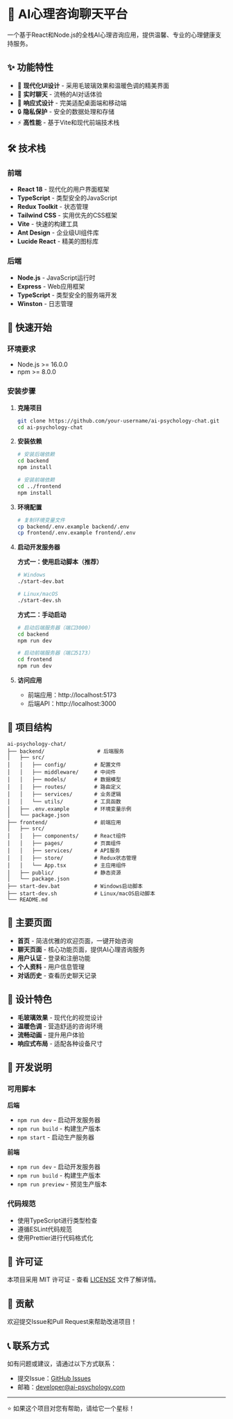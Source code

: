 # 🧠 AI心理咨询聊天平台

一个基于React和Node.js的全栈AI心理咨询应用，提供温馨、专业的心理健康支持服务。

## ✨ 功能特性

- 🎨 **现代化UI设计** - 采用毛玻璃效果和温暖色调的精美界面
- 💬 **实时聊天** - 流畅的AI对话体验
- 📱 **响应式设计** - 完美适配桌面端和移动端
- 🔒 **隐私保护** - 安全的数据处理和存储
- ⚡ **高性能** - 基于Vite和现代前端技术栈

## 🛠️ 技术栈

### 前端
- **React 18** - 现代化的用户界面框架
- **TypeScript** - 类型安全的JavaScript
- **Redux Toolkit** - 状态管理
- **Tailwind CSS** - 实用优先的CSS框架
- **Vite** - 快速的构建工具
- **Ant Design** - 企业级UI组件库
- **Lucide React** - 精美的图标库

### 后端
- **Node.js** - JavaScript运行时
- **Express** - Web应用框架
- **TypeScript** - 类型安全的服务端开发
- **Winston** - 日志管理

## 🚀 快速开始

### 环境要求
- Node.js >= 16.0.0
- npm >= 8.0.0

### 安装步骤

1. **克隆项目**
   ```bash
   git clone https://github.com/your-username/ai-psychology-chat.git
   cd ai-psychology-chat
   ```

2. **安装依赖**
   ```bash
   # 安装后端依赖
   cd backend
   npm install
   
   # 安装前端依赖
   cd ../frontend
   npm install
   ```

3. **环境配置**
   ```bash
   # 复制环境变量文件
   cp backend/.env.example backend/.env
   cp frontend/.env.example frontend/.env
   ```

4. **启动开发服务器**
   
   **方式一：使用启动脚本（推荐）**
   ```bash
   # Windows
   ./start-dev.bat
   
   # Linux/macOS
   ./start-dev.sh
   ```
   
   **方式二：手动启动**
   ```bash
   # 启动后端服务器（端口3000）
   cd backend
   npm run dev
   
   # 启动前端服务器（端口5173）
   cd frontend
   npm run dev
   ```

5. **访问应用**
   - 前端应用：http://localhost:5173
   - 后端API：http://localhost:3000

## 📁 项目结构

```
ai-psychology-chat/
├── backend/                 # 后端服务
│   ├── src/
│   │   ├── config/         # 配置文件
│   │   ├── middleware/     # 中间件
│   │   ├── models/         # 数据模型
│   │   ├── routes/         # 路由定义
│   │   ├── services/       # 业务逻辑
│   │   └── utils/          # 工具函数
│   ├── .env.example        # 环境变量示例
│   └── package.json
├── frontend/               # 前端应用
│   ├── src/
│   │   ├── components/     # React组件
│   │   ├── pages/          # 页面组件
│   │   ├── services/       # API服务
│   │   ├── store/          # Redux状态管理
│   │   └── App.tsx         # 主应用组件
│   ├── public/             # 静态资源
│   └── package.json
├── start-dev.bat           # Windows启动脚本
├── start-dev.sh            # Linux/macOS启动脚本
└── README.md
```

## 🎯 主要页面

- **首页** - 简洁优雅的欢迎页面，一键开始咨询
- **聊天页面** - 核心功能页面，提供AI心理咨询服务
- **用户认证** - 登录和注册功能
- **个人资料** - 用户信息管理
- **对话历史** - 查看历史聊天记录

## 🎨 设计特色

- **毛玻璃效果** - 现代化的视觉设计
- **温暖色调** - 营造舒适的咨询环境
- **流畅动画** - 提升用户体验
- **响应式布局** - 适配各种设备尺寸

## 🔧 开发说明

### 可用脚本

**后端**
- `npm run dev` - 启动开发服务器
- `npm run build` - 构建生产版本
- `npm start` - 启动生产服务器

**前端**
- `npm run dev` - 启动开发服务器
- `npm run build` - 构建生产版本
- `npm run preview` - 预览生产版本

### 代码规范
- 使用TypeScript进行类型检查
- 遵循ESLint代码规范
- 使用Prettier进行代码格式化

## 📝 许可证

本项目采用 MIT 许可证 - 查看 [LICENSE](LICENSE) 文件了解详情。

## 🤝 贡献

欢迎提交Issue和Pull Request来帮助改进项目！

## 📞 联系方式

如有问题或建议，请通过以下方式联系：
- 提交Issue：[GitHub Issues](https://github.com/your-username/ai-psychology-chat/issues)
- 邮箱：developer@ai-psychology.com

---

⭐ 如果这个项目对您有帮助，请给它一个星标！